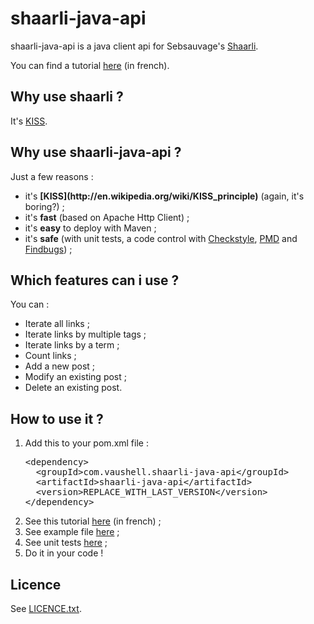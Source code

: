 # shaarli-java-api

shaarli-java-api is a java client api for Sebsauvage's [Shaarli](http://sebsauvage.net/wiki/doku.php?id=php:shaarli).

You can find a tutorial [here](http://fabien.vauchelles.com/shaarli-java-api) (in french).

## Why use shaarli ?

It's [KISS](http://en.wikipedia.org/wiki/KISS_principle).

## Why use shaarli-java-api ?

Just a few reasons :
<ul>
<li>it's <b>[KISS](http://en.wikipedia.org/wiki/KISS_principle)</b> (again, it's boring?) ;</li>
<li>it's <b>fast</b> (based on Apache Http Client) ;</li>
<li>it's <b>easy</b> to deploy with Maven ;</li>
<li>it's <b>safe</b> (with unit tests, a code control with <a href="http://checkstyle.sourceforge.net/">Checkstyle</a>, <a href="http://pmd.sourceforge.net/">PMD</a> and <a href="http://findbugs.sourceforge.net/">Findbugs</a>) ;</li>
</ul>

## Which features can i use ?

You can :
<ul>
<li>Iterate all links ;</li>
<li>Iterate links by multiple tags ;</li>
<li>Iterate links by a term ;</li>
<li>Count links ;</li>
<li>Add a new post ;</li>
<li>Modify an existing post ;</li>
<li>Delete an existing post.</li>
</ul>

## How to use it ?

<ol>
<li>Add this to your pom.xml file :

<pre>
&lt;dependency&gt;
  &lt;groupId&gt;com.vaushell.shaarli-java-api&lt;/groupId&gt;
  &lt;artifactId&gt;shaarli-java-api&lt;/artifactId&gt;
  &lt;version&gt;REPLACE_WITH_LAST_VERSION&lt;/version&gt;
&lt;/dependency&gt;
</pre>
</li>

<li>See this tutorial <a href="http://fabien.vauchelles.com/shaarli-java-api">here</a> (in french) ;</li>
<li>See example file <a href="https://github.com/fabienvauchelles/shaarli-java-api/blob/master/shaarli-java-api/src/test/java/com/vaushell/shaarlijavaapi/Examples.java">here</a> ;</li>
<li>See  unit tests <a href="https://github.com/fabienvauchelles/shaarli-java-api/blob/master/shaarli-java-api/src/test/java/com/vaushell/shaarlijavaapi/ShaarliClientTest.java">here</a> ;</li>
<li>Do it in your code !</li>
</ol>

## Licence

See [LICENCE.txt](https://github.com/fabienvauchelles/shaarli-java-api/blob/master/LICENCE.txt).

